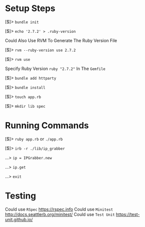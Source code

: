 # Setup Steps

[$]> `bundle init`

[$]> `echo '2.7.2' > .ruby-version`

Could Also Use RVM To Generate The Ruby Version File

[$]> `rvm --ruby-version use 2.7.2`

[$]> `rvm use`

Specify Ruby Version `ruby "2.7.2"` In The `Gemfile`

[$]> `bundle add httparty`

[$]> `bundle install`

[$]> `touch app.rb`

[$]> `mkdir lib spec`

# Running Commands

[$]> `ruby app.rb` or `./app.rb`

[$]> `irb -r ./lib/ip_grabber`

...> `ip = IPGrabber.new`

...> `ip.get`

...> `exit`

# Testing

Could use `RSpec` https://rspec.info
Could use `Minitest` http://docs.seattlerb.org/minitest/
Could use `Test Unit` https://test-unit.github.io/
